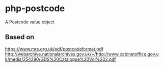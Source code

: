 # php-postcode
A Postcode value object

## Based on

https://www.mrs.org.uk/pdf/postcodeformat.pdf
http://webarchive.nationalarchives.gov.uk/+/http://www.cabinetoffice.gov.uk/media/254290/GDS%20Catalogue%20Vol%202.pdf
